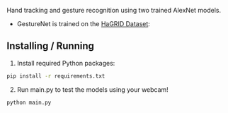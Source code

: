 Hand tracking and gesture recognition using two trained AlexNet models.  
- GestureNet is trained on the [HaGRID Dataset](https://www.kaggle.com/datasets/kapitanov/hagrid): 

## Installing / Running
1. Install required Python packages:
```bash
pip install -r requirements.txt
```
2. Run main.py to test the models using your webcam!
```shell
python main.py
```
